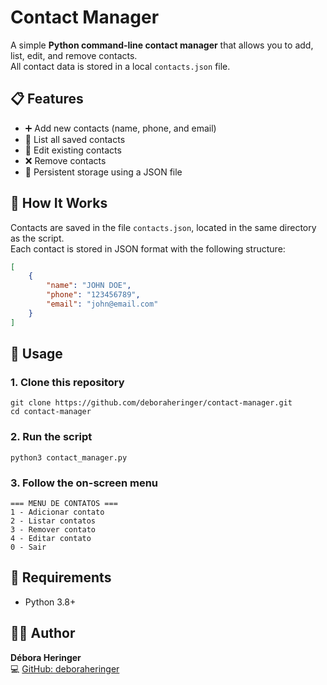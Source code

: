 # Contact Manager

A simple **Python command-line contact manager** that allows you to add, list, edit, and remove contacts.  
All contact data is stored in a local `contacts.json` file.


## 📋 Features

- ➕ Add new contacts (name, phone, and email)  
- 📜 List all saved contacts  
- 📝 Edit existing contacts  
- ❌ Remove contacts  
- 💾 Persistent storage using a JSON file


## 🧠 How It Works

Contacts are saved in the file `contacts.json`, located in the same directory as the script.  
Each contact is stored in JSON format with the following structure:

```json
[
    {
        "name": "JOHN DOE",
        "phone": "123456789",
        "email": "john@email.com"
    }
]
```

## 🚀 Usage

### 1. Clone this repository

```
git clone https://github.com/deboraheringer/contact-manager.git
cd contact-manager
```

### 2. Run the script
```
python3 contact_manager.py
```

### 3. Follow the on-screen menu
```
=== MENU DE CONTATOS ===
1 - Adicionar contato
2 - Listar contatos
3 - Remover contato
4 - Editar contato
0 - Sair
```


## 🧩 Requirements

- Python 3.8+

## 🧑‍💻 Author

**Débora Heringer**   
💻 [GitHub: deboraheringer](https://github.com/deboraheringer)
